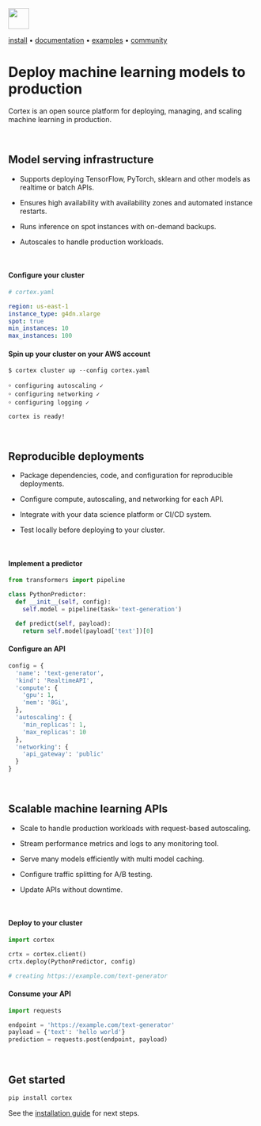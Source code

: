 <!-- Delete on release branches -->
<img src='https://s3-us-west-2.amazonaws.com/cortex-public/logo.png' height='42'>

<br>

<!-- Delete on release branches -->
<!-- CORTEX_VERSION_README_MINOR -->

[install](https://docs.cortex.dev/install) • [documentation](https://docs.cortex.dev) • [examples](https://github.com/cortexlabs/cortex/tree/0.22/examples) • [community](https://gitter.im/cortexlabs/cortex)

# Deploy machine learning models to production

Cortex is an open source platform for deploying, managing, and scaling machine learning in production.

<br>

## Model serving infrastructure

* Supports deploying TensorFlow, PyTorch, sklearn and other models as realtime or batch APIs.

* Ensures high availability with availability zones and automated instance restarts.

* Runs inference on spot instances with on-demand backups.

* Autoscales to handle production workloads.

<br>

#### Configure your cluster

```yaml
# cortex.yaml

region: us-east-1
instance_type: g4dn.xlarge
spot: true
min_instances: 10
max_instances: 100
```

#### Spin up your cluster on your AWS account

```text
$ cortex cluster up --config cortex.yaml

￮ configuring autoscaling ✓
￮ configuring networking ✓
￮ configuring logging ✓

cortex is ready!
```

<br>

## Reproducible deployments

* Package dependencies, code, and configuration for reproducible deployments.

* Configure compute, autoscaling, and networking for each API.

* Integrate with your data science platform or CI/CD system.

* Test locally before deploying to your cluster.

<br>

#### Implement a predictor

```python
from transformers import pipeline

class PythonPredictor:
  def __init__(self, config):
    self.model = pipeline(task='text-generation')

  def predict(self, payload):
    return self.model(payload['text'])[0]
```

#### Configure an API

```python
config = {
  'name': 'text-generator',
  'kind': 'RealtimeAPI',
  'compute': {
    'gpu': 1,
    'mem': '8Gi',
  },
  'autoscaling': {
    'min_replicas': 1,
    'max_replicas': 10
  },
  'networking': {
    'api_gateway': 'public'
  }
}
```

<br>

## Scalable machine learning APIs

* Scale to handle production workloads with request-based autoscaling.

* Stream performance metrics and logs to any monitoring tool.

* Serve many models efficiently with multi model caching.

* Configure traffic splitting for A/B testing.

* Update APIs without downtime.

<br>

#### Deploy to your cluster

```python
import cortex

crtx = cortex.client()
crtx.deploy(PythonPredictor, config)

# creating https://example.com/text-generator
```

#### Consume your API

```python
import requests

endpoint = 'https://example.com/text-generator'
payload = {'text': 'hello world'}
prediction = requests.post(endpoint, payload)
```

<br>

## Get started

```bash
pip install cortex
```

See the [installation guide](https://docs.cortex.dev/install) for next steps.
